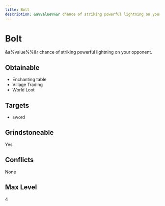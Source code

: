 ```yaml
---
title: Bolt
description: &a%value%%&r chance of striking powerful lightning on your opponent.
---
```

# Bolt
&a%value%%&r chance of striking powerful lightning on your opponent.
## Obtainable
- Enchanting table
- Village Trading
- World Loot
## Targets
- sword
## Grindstoneable
Yes
## Conflicts
None
## Max Level
4
